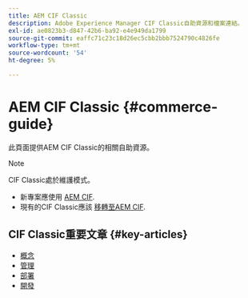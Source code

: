 ```yaml
---
title: AEM CIF Classic
description: Adobe Experience Manager CIF Classic自助資源和檔案連結。
exl-id: ae0823b3-d847-42b6-ba92-e4e949da1799
source-git-commit: eaffc71c23c18d26ec5cbb2bbb7524790c4826fe
workflow-type: tm+mt
source-wordcount: '54'
ht-degree: 5%

---
```


# AEM CIF Classic {#commerce-guide}

此頁面提供AEM CIF Classic的相關自助資源。

>[!NOTE]
>
>CIF Classic處於維護模式。
>
>* 新專案應使用 [AEM CIF](/help/commerce/home.md).
>* 現有的CIF Classic應該 [移轉至AEM CIF](/help/commerce/cif/migration.md).
>

## CIF Classic重要文章 {#key-articles}

* [概念](administering/concepts.md)
* [管理](administering/generic.md)
* [部署](deploying/ecommerce.md)
* [開發](developing/ecommerce.md)
